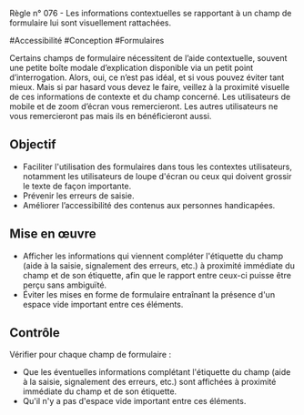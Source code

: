
Règle n° 076  - Les informations contextuelles se rapportant à un champ de formulaire lui sont visuellement rattachées.

#Accessibilité #Conception #Formulaires

Certains champs de formulaire nécessitent de l’aide contextuelle, souvent une petite boîte modale d’explication disponible via un petit point d’interrogation. Alors, oui, ce n’est pas idéal, et si vous pouvez éviter tant mieux. Mais si par hasard vous devez le faire, veillez à la proximité visuelle de ces informations de contexte et du champ concerné. Les utilisateurs de mobile et de zoom d’écran vous remercieront. Les autres utilisateurs ne vous remercieront pas mais ils en bénéficieront aussi.

Objectif
--------

*   Faciliter l'utilisation des formulaires dans tous les contextes utilisateurs, notamment les utilisateurs de loupe d'écran ou ceux qui doivent grossir le texte de façon importante.
*   Prévenir les erreurs de saisie.
*   Améliorer l’accessibilité des contenus aux personnes handicapées.

Mise en œuvre
-------------

*   Afficher les informations qui viennent compléter l'étiquette du champ (aide à la saisie, signalement des erreurs, etc.) à proximité immédiate du champ et de son étiquette, afin que le rapport entre ceux-ci puisse être perçu sans ambiguïté.
*   Éviter les mises en forme de formulaire entraînant la présence d'un espace vide important entre ces éléments.

Contrôle
--------

Vérifier pour chaque champ de formulaire :

*   Que les éventuelles informations complétant l'étiquette du champ (aide à la saisie, signalement des erreurs, etc.) sont affichées à proximité immédiate du champ et de son étiquette.
*   Qu'il n'y a pas d'espace vide important entre ces éléments.
